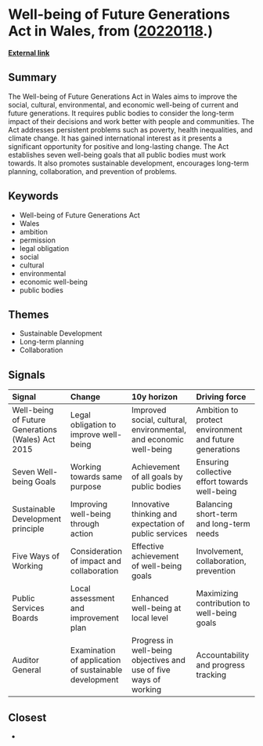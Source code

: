 # __Well-being of Future Generations Act in Wales__, from ([20220118](https://kghosh.substack.com/p/20220118).)

__[External link](https://www.futuregenerations.wales/about-us/future-generations-act)__



## Summary

The Well-being of Future Generations Act in Wales aims to improve the social, cultural, environmental, and economic well-being of current and future generations. It requires public bodies to consider the long-term impact of their decisions and work better with people and communities. The Act addresses persistent problems such as poverty, health inequalities, and climate change. It has gained international interest as it presents a significant opportunity for positive and long-lasting change. The Act establishes seven well-being goals that all public bodies must work towards. It also promotes sustainable development, encourages long-term planning, collaboration, and prevention of problems.

## Keywords

* Well-being of Future Generations Act
* Wales
* ambition
* permission
* legal obligation
* social
* cultural
* environmental
* economic well-being
* public bodies

## Themes

* Sustainable Development
* Long-term planning
* Collaboration

## Signals

| Signal                                            | Change                                                | 10y horizon                                                       | Driving force                                          |
|:--------------------------------------------------|:------------------------------------------------------|:------------------------------------------------------------------|:-------------------------------------------------------|
| Well-being of Future Generations (Wales) Act 2015 | Legal obligation to improve well-being                | Improved social, cultural, environmental, and economic well-being | Ambition to protect environment and future generations |
| Seven Well-being Goals                            | Working towards same purpose                          | Achievement of all goals by public bodies                         | Ensuring collective effort towards well-being          |
| Sustainable Development principle                 | Improving well-being through action                   | Innovative thinking and expectation of public services            | Balancing short-term and long-term needs               |
| Five Ways of Working                              | Consideration of impact and collaboration             | Effective achievement of well-being goals                         | Involvement, collaboration, prevention                 |
| Public Services Boards                            | Local assessment and improvement plan                 | Enhanced well-being at local level                                | Maximizing contribution to well-being goals            |
| Auditor General                                   | Examination of application of sustainable development | Progress in well-being objectives and use of five ways of working | Accountability and progress tracking                   |

## Closest

* 